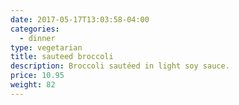 ```yaml
---
date: 2017-05-17T13:03:58-04:00
categories:
  - dinner
type: vegetarian
title: sauteed broccoli
description: Broccoli sautéed in light soy sauce.
price: 10.95
weight: 82
---
```

